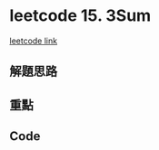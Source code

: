 # leetcode 15. 3Sum

[leetcode link](https://leetcode.com/problems/3sum/)

## 解題思路

## 重點

## Code

```typescript

```
